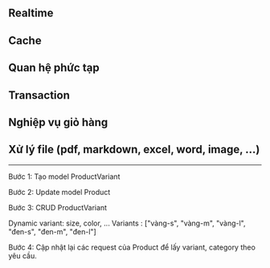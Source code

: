 ## Realtime

## Cache

## Quan hệ phức tạp

## Transaction

## Nghiệp vụ giỏ hàng

## Xử lý file (pdf, markdown, excel, word, image, ...)

---

Bước 1: Tạo model ProductVariant

Bước 2: Update model Product

Bước 3: CRUD ProductVariant

Dynamic variant: size, color, ...
Variants : ["vàng-s", "vàng-m", "vàng-l", "đen-s", "đen-m", "đen-l"]

Bước 4: Cập nhật lại các request của Product để lấy variant, category theo yêu cầu.

